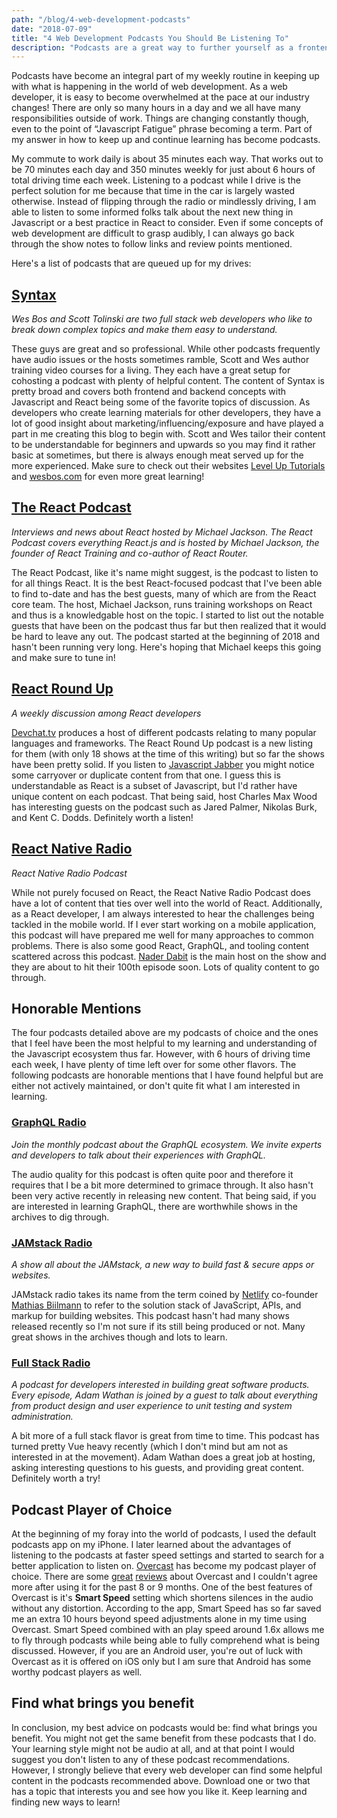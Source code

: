 ```yaml
---
path: "/blog/4-web-development-podcasts"
date: "2018-07-09"
title: "4 Web Development Podcasts You Should Be Listening To"
description: "Podcasts are a great way to further yourself as a frontend developer. Here are 4 web development podcasts (plus a few more) that are worth the listen."
---
```


Podcasts have become an integral part of my weekly routine in keeping up with what is happening in the world of web development. As a web developer, it is easy to become overwhelmed at the pace at our industry changes! There are only so many hours in a day and we all have many responsibilities outside of work. Things are changing constantly though, even to the point of “Javascript Fatigue” phrase becoming a term. Part of my answer in how to keep up and continue learning has become podcasts.

My commute to work daily is about 35 minutes each way. That works out to be 70 minutes each day and 350 minutes weekly for just about 6 hours of total driving time each week. Listening to a podcast while I drive is the perfect solution for me because that time in the car is largely wasted otherwise. Instead of flipping through the radio or mindlessly driving, I am able to listen to some informed folks talk about the next new thing in Javascript or a best practice in React to consider. Even if some concepts of web development are difficult to grasp audibly, I can always go back through the show notes to follow links and review points mentioned.

Here's a list of podcasts that are queued up for my drives:

## [Syntax](https://syntax.fm/)

_Wes Bos and Scott Tolinski are two full stack web developers who like to break down complex topics and make them easy to understand._

These guys are great and so professional. While other podcasts frequently have audio issues or the hosts sometimes ramble, Scott and Wes author training video courses for a living. They each have a great setup for cohosting a podcast with plenty of helpful content. The content of Syntax is pretty broad and covers both frontend and backend concepts with Javascript and React being some of the favorite topics of discussion. As developers who create learning materials for other developers, they have a lot of good insight about marketing/influencing/exposure and have played a part in me creating this blog to begin with. Scott and Wes tailor their content to be understandable for beginners and upwards so you may find it rather basic at sometimes, but there is always enough meat served up for the more experienced. Make sure to check out their websites [Level Up Tutorials](https://www.leveluptutorials.com/) and [wesbos.com](https://wesbos.com/) for even more great learning!

## [The React Podcast](https://changelog.com/reactpodcast)

_Interviews and news about React hosted by Michael Jackson. The React Podcast covers everything React.js and is hosted by Michael Jackson, the founder of React Training and co-author of React Router._

The React Podcast, like it's name might suggest, is the podcast to listen to for all things React. It is the best React-focused podcast that I've been able to find to-date and has the best guests, many of which are from the React core team. The host, Michael Jackson, runs training workshops on React and thus is a knowledgable host on the topic. I started to list out the notable guests that have been on the podcast thus far but then realized that it would be hard to leave any out. The podcast started at the beginning of 2018 and hasn't been running very long. Here's hoping that Michael keeps this going and make sure to tune in!

## [React Round Up](https://devchat.tv/react-round-up)

_A weekly discussion among React developers_

[Devchat.tv](https://devchat.tv/) produces a host of different podcasts relating to many popular languages and frameworks. The React Round Up podcast is a new listing for them (with only 18 shows at the time of this writing) but so far the shows have been pretty solid. If you listen to [Javascript Jabber](https://devchat.tv/js-jabber) you might notice some carryover or duplicate content from that one. I guess this is understandable as React is a subset of Javascript, but I'd rather have unique content on each podcast. That being said, host Charles Max Wood has interesting guests on the podcast such as Jared Palmer, Nikolas Burk, and Kent C. Dodds. Definitely worth a listen!

## [React Native Radio](https://devchat.tv/react-native-radio)

_React Native Radio Podcast_

While not purely focused on React, the React Native Radio Podcast does have a lot of content that ties over well into the world of React. Additionally, as a React developer, I am always interested to hear the challenges being tackled in the mobile world. If I ever start working on a mobile application, this podcast will have prepared me well for many approaches to common problems. There is also some good React, GraphQL, and tooling content scattered across this podcast. [Nader Dabit](http://www.naderdabit.me) is the main host on the show and they are about to hit their 100th episode soon. Lots of quality content to go through.

## Honorable Mentions

The four podcasts detailed above are my podcasts of choice and the ones that I feel have been the most helpful to my learning and understanding of the Javascript ecosystem thus far. However, with 6 hours of driving time each week, I have plenty of time left over for some other flavors. The following podcasts are honorable mentions that I have found helpful but are either not actively maintained, or don't quite fit what I am interested in learning.

### [GraphQL Radio](https://graphqlradio.com/)

_Join the monthly podcast about the GraphQL ecosystem. We invite experts and developers to talk about their experiences with GraphQL._

The audio quality for this podcast is often quite poor and therefore it requires that I be a bit more determined to grimace through. It also hasn't been very active recently in releasing new content. That being said, if you are interested in learning GraphQL, there are worthwhile shows in the archives to dig through.

### [JAMstack Radio](https://www.heavybit.com/library/podcasts/jamstack-radio/)

_A show all about the JAMstack, a new way to build fast & secure apps or websites._

JAMstack radio takes its name from the term coined by [Netlify](https://www.netlify.com/) co-founder [Mathias Biilmann](https://github.com/biilmann) to refer to the solution stack of JavaScript, APIs, and markup for building websites. This podcast hasn't had many shows released recently so I'm not sure if its still being produced or not. Many great shows in the archives though and lots to learn.

### [Full Stack Radio](http://www.fullstackradio.com/)

_A podcast for developers interested in building great software products. Every episode, Adam Wathan is joined by a guest to talk about everything from product design and user experience to unit testing and system administration._

A bit more of a full stack flavor is great from time to time. This podcast has turned pretty Vue heavy recently (which I don't mind but am not as interested in at the movement). Adam Wathan does a great job at hosting, asking interesting questions to his guests, and providing great content. Definitely worth a try!

## Podcast Player of Choice

At the beginning of my foray into the world of podcasts, I used the default podcasts app on my iPhone. I later learned about the advantages of listening to the podcasts at faster speed settings and started to search for a better application to listen on. [Overcast](https://overcast.fm/) has become my podcast player of choice. There are some [great](https://medium.com/inside-the-park/if-you-love-podcasts-you-need-it-overcast-review-1ddc9d83fdac) [reviews](https://thesweetsetup.com/apps/our-favorite-podcast-client-for-ios/) about Overcast and I couldn't agree more after using it for the past 8 or 9 months. One of the best features of Overcast is it's **Smart Speed** setting which shortens silences in the audio without any distortion. According to the app, Smart Speed has so far saved me an extra 10 hours beyond speed adjustments alone in my time using Overcast. Smart Speed combined with an play speed around 1.6x allows me to fly through podcasts while being able to fully comprehend what is being discussed. However, if you are an Android user, you're out of luck with Overcast as it is offered on iOS only but I am sure that Android has some worthy podcast players as well.

## Find what brings you benefit

In conclusion, my best advice on podcasts would be: find what brings you benefit. You might not get the same benefit from these podcasts that I do. Your learning style might not be audio at all, and at that point I would suggest you don't listen to any of these podcast recommendations. However, I strongly believe that every web developer can find some helpful content in the podcasts recommended above. Download one or two that has a topic that interests you and see how you like it. Keep learning and finding new ways to learn!
